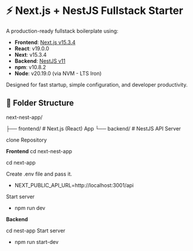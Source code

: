 # ⚡ Next.js + NestJS Fullstack Starter

A production-ready fullstack boilerplate using:

- **Frontend**: [Next.js v15.3.4](https://nextjs.org/)
- **React**: v19.0.0
- **Next**: v15.3.4
- **Backend**: [NestJS v11](https://nestjs.com/)
- **npm**: v10.8.2
- **Node**: v20.19.0 (via NVM - LTS Iron)

Designed for fast startup, simple configuration, and developer productivity.

## 📁 Folder Structure
next-nest-app/

├── frontend/ # Next.js (React) App
└── backend/ # NestJS API Server



clone Repository 

**Frontend**
cd next-nest-app

cd next-app

Create .env file and pass it.
 - NEXT_PUBLIC_API_URL=http://localhost:3001/api

Start server
- npm run dev

**Backend**

cd nest-app
Start server
- npm run start-dev
